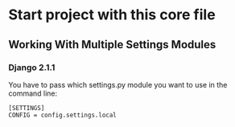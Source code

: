 # Start project with this core file

## Working With Multiple Settings Modules

### Django 2.1.1

You have to pass which settings.py module you want to use in the command line:
```
[SETTINGS]
CONFIG = config.settings.local
```